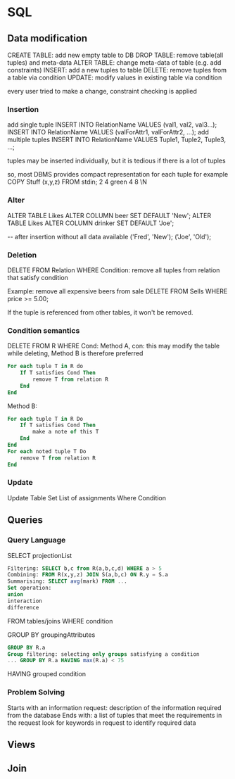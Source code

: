 # SQL

## Data modification

CREATE TABLE:	add new empty table to DB
DROP TABLE: 	remove table(all tuples) and meta-data
ALTER TABLE: 	change meta-data of table (e.g. add constraints)
INSERT: 		add a new tuples to table
DELETE: 		remove tuples from a table via condition
UPDATE: 		modify values in existing table via condition

every user tried to make a change, constraint checking is applied

### Insertion
add single tuple
	INSERT INTO RelationName VALUES (val1, val2, val3...);
	INSERT INTO RelationName VALUES (valForAttr1, valForAttr2, ...);
add multiple tuples
	INSERT INTO RelationName VALUES Tuple1, Tuple2, Tuple3, ...;

tuples may be inserted individually, but it is tedious if there is a lot of tuples

so, most DBMS provides compact representation for each tuple
for example
	COPY Stuff (x,y,z) FROM stdin;
	2	4	green
	4	8	\N


### Alter
ALTER TABLE Likes
	ALTER COLUMN beer SET DEFAULT 'New';
ALTER TABLE Likes
	ALTER COLUMN drinker SET DEFAULT 'Joe';

-- after insertion without all data available
('Fred', 'New');
('Joe', 'Old');

### Deletion
DELETE FROM Relation WHERE Condition: remove all tuples from relation that satisfy condition

Example: remove all expensive beers from sale
	DELETE FROM Sells WHERE price >= 5.00;

If the tuple is referenced from other tables, it won't be removed.

### Condition semantics

DELETE FROM R WHERE Cond:
Method A, con: this may modify the table while deleting, Method B is therefore preferred
```sql
For each tuple T in R do
	If T satisfies Cond Then
		remove T from relation R
	End
End
```
Method B:
```sql
For each tuple T in R Do
	If T satisfies Cond Then
		make a note of this T
	End
End
For each noted tuple T Do
	remove T from relation R
End
```

### Update
Update Table
Set List of assignments
Where Condition


## Queries

### Query Language

SELECT 		projectionList
```sql
Filtering: SELECT b,c from R(a,b,c,d) WHERE a > 5
Combining: FROM R(x,y,z) JOIN S(a,b,c) ON R.y = S.a
Summarising: SELECT avg(mark) FROM ...
Set operation: 
union
interaction
difference
```

FROM 		tables/joins
WHERE 		condition

GROUP BY 	groupingAttributes
```sql
GROUP BY R.a
Group filtering: selecting only groups satisfying a condition
... GROUP BY R.a HAVING max(R.a) < 75
```

HAVING		grouped condition

### Problem Solving

Starts with an information request:
	description of the information required from the database
Ends with:
	a list of tuples that meet the requirements in the request
look for keywords in request to identify required data


## Views




## Join